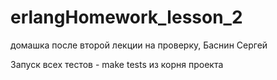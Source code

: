 # erlangHomework_lesson_2
домашка после второй лекции на проверку, Баснин Сергей

Запуск всех тестов - make tests из корня проекта
